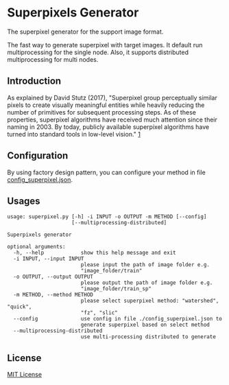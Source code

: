 # Superpixels Generator

The superpixel generator for the support image format.

The fast way to generate superpixel with target images. It default run 
multiprocessing for the single node. Also, it supports distributed multiprocessing 
for multi nodes.

## Introduction

As explained by David Stutz (2017), "Superpixel group perceptually similar pixels to create visually meaningful entities while heavily reducing the number of primitives for subsequent processing steps. As of these properties, superpixel algorithms have received much attention since their naming in 2003. By today, publicly available superpixel algorithms have turned into standard tools in low-level vision." [1](https://arxiv.org/abs/1612.01601)

## Configuration

By using factory design pattern, you can configure your method in file [config_superpixel.json](./config_superpixel.json).

## Usages

```
usage: superpixel.py [-h] -i INPUT -o OUTPUT -m METHOD [--config]
                     [--multiprocessing-distributed]

Superpixels generator

optional arguments:
  -h, --help            show this help message and exit
  -i INPUT, --input INPUT
                        please input the path of image folder e.g.
                        "image_folder/train"
  -o OUTPUT, --output OUTPUT
                        please output the path of image folder e.g.
                        "image_folder/train_sp"
  -m METHOD, --method METHOD
                        please select superpixel method: "watershed", "quick",
                        "fz", "slic"
  --config              use config in file ./config_superpixel.json to
                        generate superpixel based on select method
  --multiprocessing-distributed
                        use multi-processing distributed to generate
```

## License

[MIT License](./LICENSE)